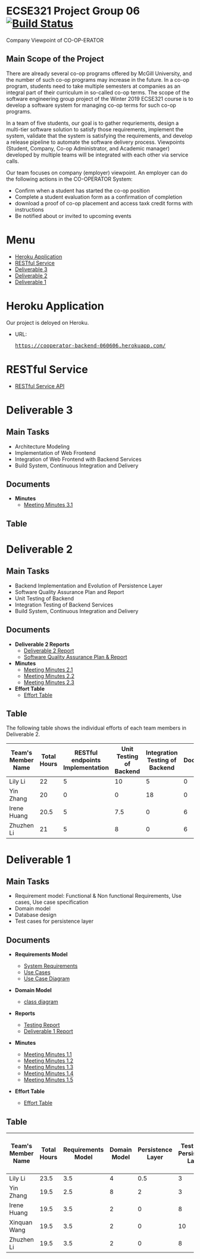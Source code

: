# ECSE321 Project Group 06 [![Build Status](https://travis-ci.com/McGill-ECSE321-Winter2019/ecse321-group-project-06.svg?token=1hWgpGRW29zUadc5ySpu&branch=master)](https://travis-ci.com/McGill-ECSE321-Winter2019/ecse321-group-project-06)
 Company Viewpoint of CO-OP-ERATOR

## Main Scope of the Project
There are already several co-op programs offered by McGill University, and the number of such co-op programs may increase in the future. In a co-op program, students need to take multiple semesters at companies as an integral part of their curriculum in so-called co-op terms. The scope of the software engineering group project of the Winter 2019 ECSE321 course is to develop a software system for managing co-op terms for such co-op programs. 

In a team of five students, our goal is to gather requriements, design a multi-tier software solution to satisfy those requirements, implement the system, validate that the system is satisfying the requirements, and develop a release pipeline to automate the software delivery process. Viewpoints (Student, Company, Co-op Administrator, and Academic manager) developed by multiple teams will be integrated with each other via service calls. 

Our team focuses on company (employer) viewpoint. An employer can do the following actions in the CO-OPERATOR System:
- Confirm when a student has started the co-op position
- Complete a student evaluation form as a confirmation of completion 
- download a proof of co-op placement and access taxk credit forms with instructions 
- Be notified about or invited to upcoming events

# Menu 
- [Heroku Application](#heroku-application)
- [RESTful Service](#restful-service)
- [Deliverable 3](#deliverable-3)
- [Deliverable 2](#deliverable-2)
- [Deliverable 1](#deliverable-1)

# Heroku Application
Our project is deloyed on Heroku. 
* URL: <pre>https://cooperator-backend-060606.herokuapp.com/</pre>

# RESTful Service 
- [RESTful Service API](https://github.com/McGill-ECSE321-Winter2019/ecse321-group-project-06/wiki/RESTful-Service-Report)
  
# Deliverable 3 
## Main Tasks 
- Architecture Modeling 
- Implementation of Web Frontend 
- Integration of Web Frontend with Backend Services 
- Build System, Continuous Integration and Delivery

## Documents
- **Minutes**
    - [Meeting Minutes 3.1](https://github.com/McGill-ECSE321-Winter2019/ecse321-group-project-06/wiki/Deliverable-3-Meeting-Minutes-3.1)

## Table

# Deliverable 2 
## Main Tasks 
- Backend Implementation and Evolution of Persistence Layer 
- Software Quality Assurance Plan and Report 
- Unit Testing of Backend 
- Integration Testing of Backend Services 
- Build System, Continuous Integration and Delivery

## Documents 
- **Deliverable 2 Reports**
    - [Deliverable 2 Report](https://github.com/McGill-ECSE321-Winter2019/ecse321-group-project-06/wiki/Deliverable-2-Report)
    - [Software Quality Assurance Plan & Report](https://github.com/McGill-ECSE321-Winter2019/ecse321-group-project-06/wiki/Software-Quality-Assurance-Plan-and-Report)
- **Minutes**
    - [Meeting Minutes 2.1](https://github.com/McGill-ECSE321-Winter2019/ecse321-group-project-06/wiki/Deliverable-2-Meeting-Minutes-2.1)
    - [Meeting Minutes 2.2](https://github.com/McGill-ECSE321-Winter2019/ecse321-group-project-06/wiki/Deliverable-2-Meeting-Minutes-2.2)
    - [Meeting Minutes 2.3](https://github.com/McGill-ECSE321-Winter2019/ecse321-group-project-06/wiki/Deliverable-Meeting-minutes-2.3)
- **Effort Table**
    - [Effort Table](https://github.com/McGill-ECSE321-Winter2019/ecse321-group-project-06/wiki/Deliverable-2-Effort-Table)
    
## Table 
The following table shows the individual efforts of each team members in Deliverable 2. 

| Team's Member Name | Total Hours | RESTful endpoints Implementation | Unit Testing of Backend | Integration Testing of Backend | Documentation | Meeting |
|--------------|----------|-----------|---------|--------|-----------|------------|
| Lily Li            | 22        | 5               | 10            | 5  |0              | 2|
| Yin Zhang          | 20        | 0               | 0             | 18 |0             | 2|                          
| Irene Huang        | 20.5      | 5               | 7.5           | 0  |6             | 2|
| Zhuzhen Li         | 21        | 5               | 8             | 0  |6             | 2|                     

# Deliverable 1
## Main Tasks
- Requirement model: Functional & Non functional Requirements, Use cases, Use case specification
- Domain model
- Database design
- Test cases for persistence layer

## Documents 
    
- **Requirements Model**
    - [System Requirements](https://github.com/McGill-ECSE321-Winter2019/ecse321-group-project-06/wiki/System-Requirements)
    - [Use Cases](https://github.com/McGill-ECSE321-Winter2019/ecse321-group-project-06/wiki/5-Use-Case-Specifications)
    - [Use Case Diagram](https://github.com/McGill-ECSE321-Winter2019/ecse321-group-project-06/wiki/Use-Case-Diagram)

- **Domain Model**
    - [class diagram](https://github.com/McGill-ECSE321-Winter2019/ecse321-group-project-06/wiki/Domain-Model)
    
- **Reports** 
    - [Testing Report](https://github.com/McGill-ECSE321-Winter2019/ecse321-group-project-06/wiki/Deliverable-1-Testing-Report)
    - [Deliverable 1 Report](https://github.com/McGill-ECSE321-Winter2019/ecse321-group-project-06/wiki/Deliverable-1-Report)

- **Minutes**
    - [Meeting Minutes 1.1](https://github.com/McGill-ECSE321-Winter2019/ecse321-group-project-06/wiki/Deliverable-1-Meeting-Minutes-1.1)
    - [Meeting Minutes 1.2](https://github.com/McGill-ECSE321-Winter2019/ecse321-group-project-06/wiki/Deliverable-1-Meeting-Minutes-1.2)
    - [Meeting Minutes 1.3](https://github.com/McGill-ECSE321-Winter2019/ecse321-group-project-06/wiki/Deliverable-1-Meeting-Minutes-1.3)
    - [Meeting Minutes 1.4](https://github.com/McGill-ECSE321-Winter2019/ecse321-group-project-06/wiki/Deliverable-1-Meeting-Minutes-1.4)
    - [Meeting Minutes 1.5](https://github.com/McGill-ECSE321-Winter2019/ecse321-group-project-06/wiki/Deliverable-1-Meeting-Minutes-1.5)
    
- **Effort Table**
    - [Effort Table](https://github.com/McGill-ECSE321-Winter2019/ecse321-group-project-06/wiki/Deliverable-1-Effort-Table)   

## Table 
| Team's Member Name | Total Hours | Requirements Model | Domain Model | Persistence Layer | Testing of  Persistence Layer | Build System and  Continuous Integration | Documentation | Meeting |
|--------------------|-------------|--------------------|--------------|-------------------|-------------------------------|------------------------------------------|---------------|---------|
| Lily Li            |  23.5        |  3.5                |    4     |     0.5      |    3      |    8                                        |  1.5           |  3    |
| Yin Zhang          |  19.5        |  2.5                |    8     |      2       |    3      |    1                                        |  0             |  3     |
| Irene Huang        |  19.5        |  3.5                |    2     |      0       |    8      |    1                                        |  2             |  3     |
| Xinquan Wang       |  19.5        |  3.5                |    2     |      0       |    10     |    1                                        |  0             |   3    |
| Zhuzhen Li         |  19.5        |  3.5                |    2     |      0       |    8      |    1                                        |  2             |   3    |

